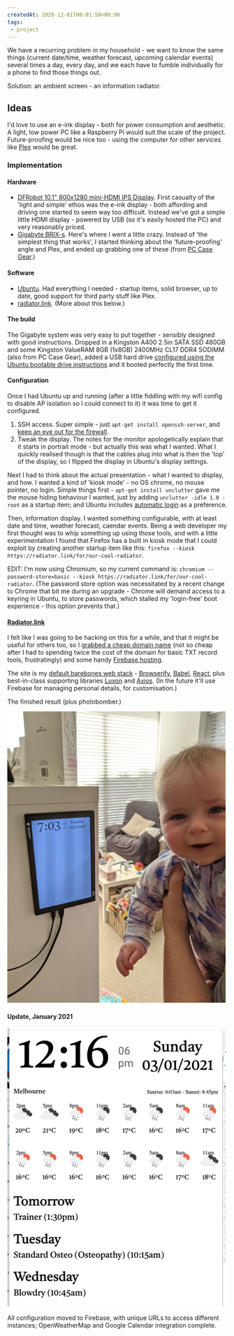 ```yaml
---
createdAt: 2020-12-01T00:01:50+00:00
tags: 
 - project
---
```

We have a recurring problem in my household - we want to know the same things (current date/time, weather forecast, upcoming calendar events) several times a day, every day, and we each have to fumble individually for a phone to find those things out.

Solution: an ambient screen - an information radiator.

## Ideas
I'd love to use an e-ink display - both for power consumption and aesthetic. A light, low power PC like a Raspberry Pi would suit the scale of the project. Future-proofing would be nice too - using the computer for other services like [Plex](http://plex.tv) would be great.

### Implementation
#### Hardware
 - [DFRobot 10.1" 800x1280 mini-HDMI IPS Display](http://dfrobot.com/product-2063.html). First casualty of the 'light and simple' ethos was the e-ink display - both affording and driving one started to seem way too difficult. Instead we've got a simple little HDMI display - powered by USB (so it's easily hosted the PC) and very reasonably priced.
 - [Gigabyte BRIX-s](https://www.gigabyte.com/au/Mini-PcBarebone/BRIX-s). Here's where I went a little crazy. Instead of 'the simplest thing that works', I started thinking about the 'future-proofing' angle and Plex, and ended up grabbing one of these (from [PC Case Gear](https://www.pccasegear.com/products/48357/gigabyte-brix-gb-blce-4105r-barebone-kit).)
 
#### Software
 - [Ubuntu](https://ubuntu.com/). Had everything I needed - startup items, solid browser, up to date, good support for third party stuff like Plex.
 - [radiator.link](radiator.link). (More about this below.)
 
#### The build

The Gigabyte system was very easy to put together - sensibly designed with good instructions. Dropped in a Kingston A400 2.5in SATA SSD 480GB and some Kingston ValueRAM 8GB (1x8GB) 2400MHz CL17 DDR4 SODIMM (also from PC Case Gear), added a USB hard drive [configured using the Ubuntu bootable drive instructions](https://ubuntu.com/tutorials/create-a-usb-stick-on-windows#1-overview) and it booted perfectly the first time. 

#### Configuration

Once I had Ubuntu up and running (after a little fiddling with my wifi config to disable AP isolation so I could connect to it) it was time to get it configured.

1. SSH access. Super simple - just `apt-get install openssh-server`, and [keep an eye out for the firewall](openssh-server).
2. Tweak the display. The notes for the monitor apologetically explain that it starts in portrait mode - but actually this was what I wanted. What I quickly realised though is that the cables plug into what is then the 'top' of the display, so I flipped the display in Ubuntu's display settings.

Next I had to think about the actual presentation - what I wanted to display, and how. I wanted a kind of 'kiosk mode' - no OS chrome, no mouse pointer, no login. Simple things first - `apt-get install unclutter` gave me the mouse hiding behaviour I wanted, just by adding `unclutter -idle 1.0 -root` as a startup item; and Ubuntu includes [automatic login](https://help.ubuntu.com/stable/ubuntu-help/user-autologin.html.en) as a preference.

Then, information display. I wanted something configurable, with at least date and time, weather forecast, caendar events. Being a web developer my first thought was to whip something up using those tools, and with a little experimentation I found that Firefox has a built in kiosk mode that I could exploit by creating another startup item like this: `firefox --kiosk https://radiator.link/for/our-cool-radiator`.

EDIT: I'm now using Chromium, so my current command is: `chromium --password-store=basic --kiosk https://radiator.link/for/our-cool-radiator`. (The password store option was necessitated by a recent change to Chrome that bit me during an upgrade - Chrome will demand access to a keyring in Ubuntu, to store passwords, which stalled my 'login-free' boot experience - this option prevents that.)

#### [Radiator.link](http://radiator.link)

I felt like I was going to be hacking on this for a while, and that it might be useful for others too, so I [grabbed a cheap domain name](https://www.crazydomains.com.au/) (not so cheap after I had to spending twice the cost of the domain for basic TXT record tools, frustratingly) and some handy [Firebase hosting](https://firebase.google.com/products/hosting).

The site is my [default barebones web stack](https://github.com/simonhildebrandt/my-webbapp-starter) - [Browserify](http://browserify.org/), [Babel](https://babeljs.io/), [React](https://reactjs.org/), plus best-in-class supporting libraries [Luxon](https://moment.github.io/luxon/) and [Axios](https://github.com/axios/axios). (In the future it'll use Firebase for managing personal details, for customisation.)

The finished result (plus photobomber.)

![radiator screen with photobomber](assets/radiator-new.jpeg)

#### Update, January 2021

![Updated view](assets/radiator-update.png)

All configuration moved to Firebase, with unique URLs to access different instances; OpenWeatherMap and Google Calendar integration complete.